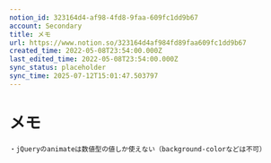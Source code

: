 ```yaml
---
notion_id: 323164d4-af98-4fd8-9faa-609fc1dd9b67
account: Secondary
title: メモ
url: https://www.notion.so/323164d4af984fd89faa609fc1dd9b67
created_time: 2022-05-08T23:54:00.000Z
last_edited_time: 2022-05-08T23:54:00.000Z
sync_status: placeholder
sync_time: 2025-07-12T15:01:47.503797
---
```

# メモ

```basic
・jQueryのanimateは数値型の値しか使えない（background-colorなどは不可）
```